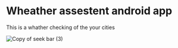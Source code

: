 # Wheather assestent android app
This is a whather checking of the your cities


![Copy of seek bar (3)](https://user-images.githubusercontent.com/64765400/103085628-1c2cac00-4597-11eb-9c40-3d1663e0a39a.png)
